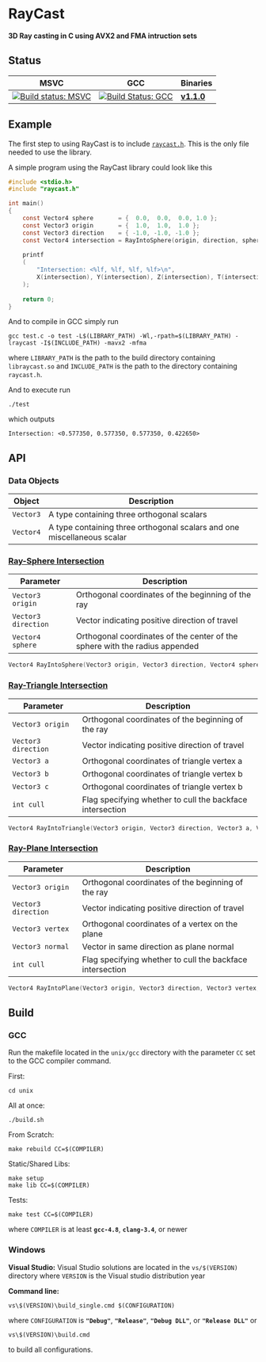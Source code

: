 # RayCast

**3D Ray casting in C using AVX2 and FMA intruction sets**

## Status
| **MSVC** | **GCC** | Binaries|
| -- | -- | -- |
| [![Build status: MSVC](https://ci.appveyor.com/api/projects/status/9c7uo3xxyguplf07?svg=true)](https://ci.appveyor.com/project/garrettsickles/raycast) | [![Build Status: GCC](https://travis-ci.org/garrettsickles/RayCast.svg?branch=master)](https://travis-ci.org/garrettsickles/RayCast) | [**v1.1.0**](https://github.com/garrettsickles/RayCast/releases/tag/v1.1.0) |

## Example

The first step to using RayCast is to include [`raycast.h`](https://github.com/garrettsickles/RayCast/blob/master/include/raycast.h). This is the only file needed to use the library.

A simple program using the RayCast library could look like this
```C
#include <stdio.h>
#include "raycast.h"

int main()
{
    const Vector4 sphere       = {  0.0,  0.0,  0.0, 1.0 };
    const Vector3 origin       = {  1.0,  1.0,  1.0 };
    const Vector3 direction    = { -1.0, -1.0, -1.0 };
    const Vector4 intersection = RayIntoSphere(origin, direction, sphere);
    
    printf
    (
        "Intersection: <%lf, %lf, %lf, %lf>\n",
        X(intersection), Y(intersection), Z(intersection), T(intersection)
    );
    
    return 0;
}
```
And to compile in GCC simply run
```
gcc test.c -o test -L$(LIBRARY_PATH) -Wl,-rpath=$(LIBRARY_PATH) -lraycast -I$(INCLUDE_PATH) -mavx2 -mfma
```
where `LIBRARY_PATH` is the path to the build directory containing `libraycast.so` and `INCLUDE_PATH` is the path to the directory containing `raycast.h`.

And to execute run
```
./test
```
which outputs
```
Intersection: <0.577350, 0.577350, 0.577350, 0.422650>
```

## API

### Data Objects
| Object | Description |
| --- | --- |
| `Vector3` | A type containing three orthogonal scalars |
| `Vector4` | A type containing three orthogonal scalars and one miscellaneous scalar |

### [Ray-Sphere Intersection](https://github.com/garrettsickles/RayCast/blob/master/src/sphere.c)
| Parameter | Description |
| --- | --- |
| `Vector3 origin` |  Orthogonal coordinates of the beginning of the ray |
| `Vector3 direction` | Vector indicating positive direction of travel |
| `Vector4 sphere` |  Orthogonal coordinates of the center of the sphere with the radius appended |
```C
Vector4 RayIntoSphere(Vector3 origin, Vector3 direction, Vector4 sphere)
```

### [Ray-Triangle Intersection](https://github.com/garrettsickles/RayCast/blob/master/src/triangle.c)
| Parameter | Description |
| --- | --- |
| `Vector3 origin` |  Orthogonal coordinates of the beginning of the ray |
| `Vector3 direction` | Vector indicating positive direction of travel |
| `Vector3 a` |  Orthogonal coordinates of triangle vertex a |
| `Vector3 b` |  Orthogonal coordinates of triangle vertex b |
| `Vector3 c` |  Orthogonal coordinates of triangle vertex b |
| `int cull` |  Flag specifying whether to cull the backface intersection |
```C
Vector4 RayIntoTriangle(Vector3 origin, Vector3 direction, Vector3 a, Vector3 b, Vector3 c, int cull)
```

### [Ray-Plane Intersection](https://github.com/garrettsickles/RayCast/blob/master/src/plane.c)
| Parameter | Description |
| --- | --- |
| `Vector3 origin` |  Orthogonal coordinates of the beginning of the ray |
| `Vector3 direction` | Vector indicating positive direction of travel |
| `Vector3 vertex` |  Orthogonal coordinates of a vertex on the plane |
| `Vector3 normal` |  Vector in same direction as plane normal |
| `int cull` |  Flag specifying whether to cull the backface intersection |
```C
Vector4 RayIntoPlane(Vector3 origin, Vector3 direction, Vector3 vertex, Vector3 normal, int cull)
```

## Build

### GCC
Run the makefile located in the `unix/gcc` directory with the parameter `CC` set to the GCC compiler command.

First:
```
cd unix
```

All at once:
```
./build.sh
```

From Scratch:
```
make rebuild CC=$(COMPILER)
```

Static/Shared Libs:
```
make setup
make lib CC=$(COMPILER)
```

Tests:
```
make test CC=$(COMPILER)
```

where `COMPILER` is at least **`gcc-4.8`**, **`clang-3.4`**, or newer


### Windows
**Visual Studio:**
Visual Studio solutions are located in the `vs/$(VERSION)` directory where `VERSION` is the Visual studio distribution year

**Command line:**
```
vs\$(VERSION)\build_single.cmd $(CONFIGURATION)
```
where `CONFIGURATION` is **`"Debug"`**, **`"Release"`**, **`"Debug DLL"`**, or **`"Release DLL"`** or

```
vs\$(VERSION)\build.cmd
```
to build all configurations.

